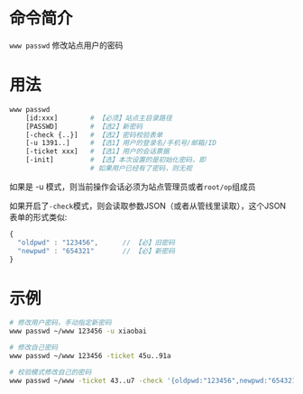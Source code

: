 命令简介
=======

`www passwd` 修改站点用户的密码

用法
=======

```bash
www passwd
    [id:xxx]        # 【必须】站点主目录路径
    [PASSWD]        # 【选2】新密码
    [-check {..}]   # 【选2】密码校验表单
    [-u 1391..]     # 【选1】用户的登录名/手机号/邮箱/ID
    [-ticket xxx]   # 【选1】用户的会话票据
    [-init]         # 【选】本次设置的是初始化密码，即
                    # 如果用户已经有了密码，则无视
```

如果是 -u 模式，则当前操作会话必须为站点管理员或者`root/op`组成员

如果开启了`-check`模式，则会读取参数JSON（或者从管线里读取），这个JSON表单的形式类似:

```js
{
  "oldpwd" : "123456",      // 【必】旧密码
  "newpwd" : "654321"       // 【必】新密码
}
```
    
示例
=======

```bash
# 修改用户密码，手动指定新密码
www passwd ~/www 123456 -u xiaobai

# 修改自己密码
www passwd ~/www 123456 -ticket 45u..91a

# 校验模式修改自己的密码
www passwd ~/www -ticket 43..u7 -check '{oldpwd:"123456",newpwd:"654321"}'
```
    
    
